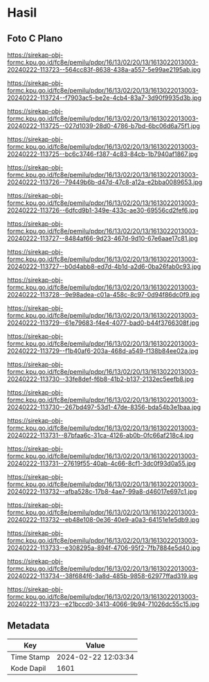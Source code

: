 # Hasil

## Foto C Plano

https://sirekap-obj-formc.kpu.go.id/fc8e/pemilu/pdpr/16/13/02/20/13/1613022013003-20240222-113723--564cc83f-8638-438a-a557-5e99ae2195ab.jpg

https://sirekap-obj-formc.kpu.go.id/fc8e/pemilu/pdpr/16/13/02/20/13/1613022013003-20240222-113724--f7903ac5-be2e-4cb4-83a7-3d90f9935d3b.jpg

https://sirekap-obj-formc.kpu.go.id/fc8e/pemilu/pdpr/16/13/02/20/13/1613022013003-20240222-113725--027d1039-28d0-4786-b7bd-6bc06d6a75f1.jpg

https://sirekap-obj-formc.kpu.go.id/fc8e/pemilu/pdpr/16/13/02/20/13/1613022013003-20240222-113725--bc6c3746-f387-4c83-84cb-1b7940af1867.jpg

https://sirekap-obj-formc.kpu.go.id/fc8e/pemilu/pdpr/16/13/02/20/13/1613022013003-20240222-113726--79449b6b-d47d-47c8-a12a-e2bba0089653.jpg

https://sirekap-obj-formc.kpu.go.id/fc8e/pemilu/pdpr/16/13/02/20/13/1613022013003-20240222-113726--6dfcd9b1-349e-433c-ae30-69556cd2fef6.jpg

https://sirekap-obj-formc.kpu.go.id/fc8e/pemilu/pdpr/16/13/02/20/13/1613022013003-20240222-113727--8484af66-9d23-467d-9d10-67e6aae17c81.jpg

https://sirekap-obj-formc.kpu.go.id/fc8e/pemilu/pdpr/16/13/02/20/13/1613022013003-20240222-113727--b0d4abb8-ed7d-4b1d-a2d6-0ba26fab0c93.jpg

https://sirekap-obj-formc.kpu.go.id/fc8e/pemilu/pdpr/16/13/02/20/13/1613022013003-20240222-113728--9e98adea-c01a-458c-8c97-0d94f86dc0f9.jpg

https://sirekap-obj-formc.kpu.go.id/fc8e/pemilu/pdpr/16/13/02/20/13/1613022013003-20240222-113729--61e79683-f4e4-4077-bad0-b44f3766308f.jpg

https://sirekap-obj-formc.kpu.go.id/fc8e/pemilu/pdpr/16/13/02/20/13/1613022013003-20240222-113729--f1b40af6-203a-468d-a549-f138b84ee02a.jpg

https://sirekap-obj-formc.kpu.go.id/fc8e/pemilu/pdpr/16/13/02/20/13/1613022013003-20240222-113730--33fe8def-f6b8-41b2-b137-2132ec5eefb8.jpg

https://sirekap-obj-formc.kpu.go.id/fc8e/pemilu/pdpr/16/13/02/20/13/1613022013003-20240222-113730--267bd497-53d1-47de-8356-bda54b3e1baa.jpg

https://sirekap-obj-formc.kpu.go.id/fc8e/pemilu/pdpr/16/13/02/20/13/1613022013003-20240222-113731--87bfaa6c-31ca-4126-ab0b-0fc66af218c4.jpg

https://sirekap-obj-formc.kpu.go.id/fc8e/pemilu/pdpr/16/13/02/20/13/1613022013003-20240222-113731--27619f55-40ab-4c66-8cf1-3dc0f93d0a55.jpg

https://sirekap-obj-formc.kpu.go.id/fc8e/pemilu/pdpr/16/13/02/20/13/1613022013003-20240222-113732--afba528c-17b8-4ae7-99a8-d46017e697c1.jpg

https://sirekap-obj-formc.kpu.go.id/fc8e/pemilu/pdpr/16/13/02/20/13/1613022013003-20240222-113732--eb48e108-0e36-40e9-a0a3-64151e1e5db9.jpg

https://sirekap-obj-formc.kpu.go.id/fc8e/pemilu/pdpr/16/13/02/20/13/1613022013003-20240222-113733--e308295a-894f-4706-95f2-7fb7884e5d40.jpg

https://sirekap-obj-formc.kpu.go.id/fc8e/pemilu/pdpr/16/13/02/20/13/1613022013003-20240222-113734--38f684f6-3a8d-485b-9858-62977ffad319.jpg

https://sirekap-obj-formc.kpu.go.id/fc8e/pemilu/pdpr/16/13/02/20/13/1613022013003-20240222-113723--e21bccd0-3413-4066-9b94-71026dc55c15.jpg


## Metadata

| Key        | Value               |
| ---------- | ------------------- |
| Time Stamp | 2024-02-22 12:03:34 |
| Kode Dapil | 1601                |



